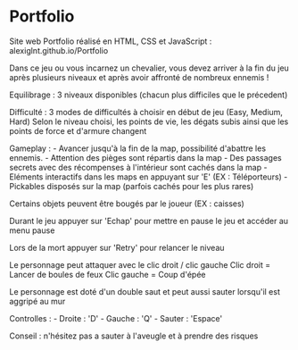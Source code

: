 # Portfolio
Site web Portfolio réalisé en HTML, CSS et JavaScript : alexiglnt.github.io/Portfolio

Dans ce jeu ou vous incarnez un chevalier, vous devez arriver à la fin du jeu après plusieurs niveaux et après avoir affronté de nombreux ennemis !

Equilibrage : 3 niveaux disponibles (chacun plus difficiles que le précedent)

Difficulté : 3 modes de difficultés à choisir en début de jeu (Easy, Medium, Hard)
Selon le niveau choisi, les points de vie, les dégats subis ainsi que les points de force et d'armure changent

Gameplay :  - Avancer jusqu'à la fin de la map, possibilité d'abattre les ennemis.
		- Attention des pièges sont répartis dans la map
		- Des passages secrets avec des récompenses à l'intérieur sont cachés dans la map
		- Eléments interactifs dans les maps en appuyant sur 'E' (EX : Téléporteurs)
		- Pickables disposés sur la map (parfois cachés pour les plus rares)

Certains objets peuvent être bougés par le joueur (EX : caisses)

Durant le jeu appuyer sur 'Echap' pour mettre en pause le jeu et accéder au menu pause

Lors de la mort appuyer sur 'Retry' pour relancer le niveau

Le personnage peut attaquer avec le clic droit / clic gauche
Clic droit = Lancer de boules de feux
Clic gauche = Coup d'épée

Le personnage est doté d'un double saut et peut aussi sauter lorsqu'il est aggripé au mur

Controlles : - Droite : 'D'
		 - Gauche : 'Q'
		 - Sauter : 'Espace'

Conseil : n'hésitez pas a sauter à l'aveugle et à prendre des risques
